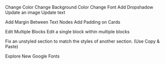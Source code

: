 Change Color
Change Background Color
Change Font 
Add Dropshadow
Update an image
Update text 

Add Margin Between Text Nodes
Add Padding on Cards

Edit Multiple Blocks
Edit a single block within multiple blocks


Fix an unstyled section to match the styles of another section.
(Use Copy & Paste)

Explore New Google Fonts